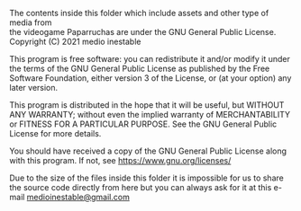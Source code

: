The contents inside this folder which include assets and other type of media from  
the videogame Paparruchas are under the GNU General Public License.
Copyright (C) 2021 medio inestable

This program is free software: you can redistribute it and/or modify
it under the terms of the GNU General Public License as published by
the Free Software Foundation, either version 3 of the License, or
(at your option) any later version.

This program is distributed in the hope that it will be useful,
but WITHOUT ANY WARRANTY; without even the implied warranty of
MERCHANTABILITY or FITNESS FOR A PARTICULAR PURPOSE.  See the
GNU General Public License for more details.

You should have received a copy of the GNU General Public License
along with this program.  If not, see <https://www.gnu.org/licenses/>

Due to the size of the files inside this folder it is impossible for us to share  
the source code directly from here but you can always ask for it at this e-mail 
medioinestable@gmail.com

